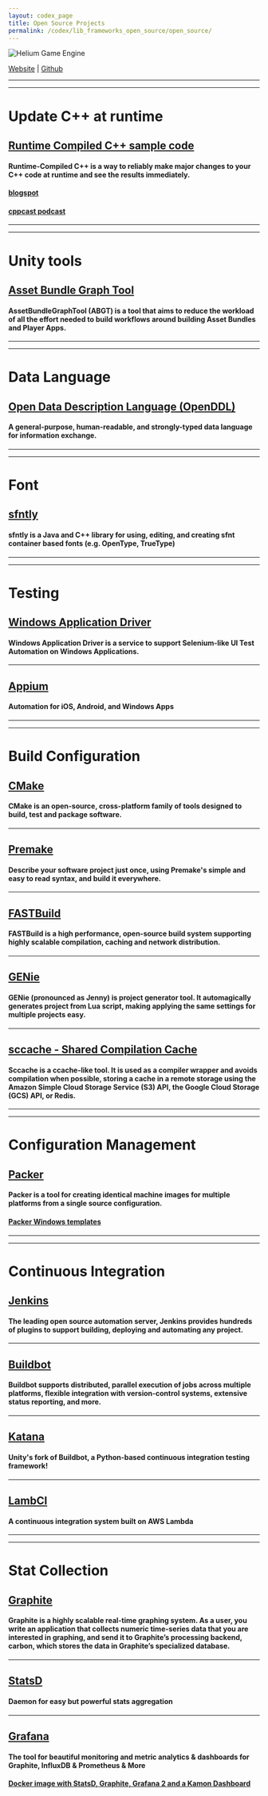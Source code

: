 ```yaml
---
layout: codex_page
title: Open Source Projects
permalink: /codex/lib_frameworks_open_source/open_source/
---
```


![Helium Game Engine](https://raw.github.com/HeliumProject/Helium/master/Documentation/Helium.png)

[Website]( http://heliumproject.org/ ) |
[Github](https://github.com/HeliumProject/Helium)

------
------

# Update C++ at runtime

## [Runtime Compiled C++ sample code](https://github.com/RuntimeCompiledCPlusPlus/RuntimeCompiledCPlusPlus)
#### Runtime-Compiled C++ is a way to reliably make major changes to your C++ code at runtime and see the results immediately.
#### [blogspot](http://runtimecompiledcplusplus.blogspot.ru/)
#### [cppcast podcast](http://cppcast.com/2016/05/doug-binks/)

------
------

# Unity tools

## [Asset Bundle Graph Tool](https://bitbucket.org/Unity-Technologies/assetbundlegraphtool/)
#### AssetBundleGraphTool (ABGT) is a tool that aims to reduce the workload of all the effort needed to build workflows around building Asset Bundles and Player Apps.

------
------

# Data Language

## [Open Data Description Language (OpenDDL)](http://openddl.org/)
#### A general-purpose, human-readable, and strongly-typed data language for information exchange.

------
------

# Font

## [sfntly](https://github.com//googlei18n//sfntly)
#### sfntly is a Java and C++ library for using, editing, and creating sfnt container based fonts (e.g. OpenType, TrueType)

------
------

# Testing

## [Windows Application Driver](https://github.com/Microsoft/WinAppDriver)
#### Windows Application Driver is a service to support Selenium-like UI Test Automation on Windows Applications.

------

## [Appium](https://github.com/appium/appium)
#### Automation for iOS, Android, and Windows Apps

------
------

# Build Configuration

## [CMake](https://cmake.org/)
#### CMake is an open-source, cross-platform family of tools designed to build, test and package software.

------

## [Premake](https://premake.github.io/)
#### Describe your software project just once, using Premake's simple and easy to read syntax, and build it everywhere.

------

## [FASTBuild](http://fastbuild.org/docs/home.html)
#### FASTBuild is a high performance, open-source build system supporting highly scalable compilation, caching and network distribution.

------

## [GENie](https://github.com/bkaradzic/GENie)
#### GENie (pronounced as Jenny) is project generator tool. It automagically generates project from Lua script, making applying the same settings for multiple projects easy.

------

## [sccache - Shared Compilation Cache](https://github.com/mozilla/sccache)
#### Sccache is a ccache-like tool. It is used as a compiler wrapper and avoids compilation when possible, storing a cache in a remote storage using the Amazon Simple Cloud Storage Service (S3) API, the Google Cloud Storage (GCS) API, or Redis.

------
------

# Configuration Management

## [Packer](https://www.packer.io/)
#### Packer is a tool for creating identical machine images for multiple platforms from a single source configuration.
#### [Packer Windows templates](https://github.com/joefitzgerald/packer-windows)

------
------

# Continuous Integration

## [Jenkins](https://jenkins.io/index.html)
#### The leading open source automation server, Jenkins provides hundreds of plugins to support building, deploying and automating any project.

------

## [Buildbot](http://buildbot.net/)
#### Buildbot supports distributed, parallel execution of jobs across multiple platforms, flexible integration with version-control systems, extensive status reporting, and more.

------

## [Katana](https://github.com/Unity-Technologies/katana)
#### Unity's fork of Buildbot, a Python-based continuous integration testing framework!

------

## [LambCI](https://github.com/lambci/lambci)
#### A continuous integration system built on AWS Lambda

------
------

# Stat Collection

## [Graphite](https://graphiteapp.org/)
#### Graphite is a highly scalable real-time graphing system. As a user, you write an application that collects numeric time-series data that you are interested in graphing, and send it to Graphite’s processing backend, carbon, which stores the data in Graphite’s specialized database.

------

## [StatsD](https://github.com/etsy/statsd)
#### Daemon for easy but powerful stats aggregation

------

## [Grafana](https://github.com/grafana/grafana)
#### The tool for beautiful monitoring and metric analytics & dashboards for Graphite, InfluxDB & Prometheus & More
#### [Docker image with StatsD, Graphite, Grafana 2 and a Kamon Dashboard](https://github.com/kamon-io/docker-grafana-graphite)
